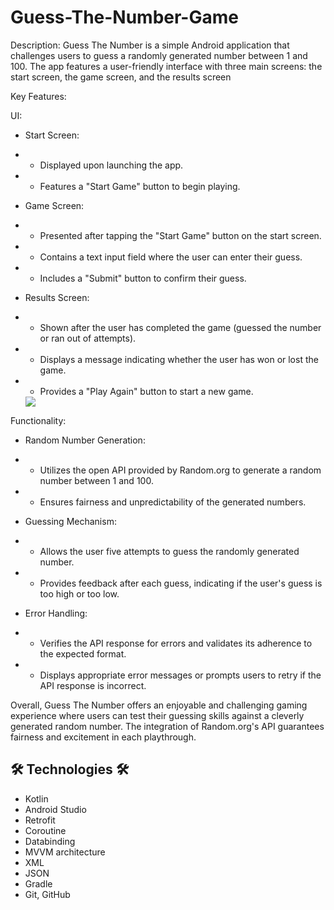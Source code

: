 # Guess-The-Number-Game

Description:
Guess The Number is a simple Android application that challenges users to guess a randomly generated number between 1 and 100. The app features a user-friendly interface with three main screens: the start screen, the game screen, and the results screen

Key Features:

UI:

* Start Screen:
* * Displayed upon launching the app.
* * Features a "Start Game" button to begin playing.

* Game Screen:
* * Presented after tapping the "Start Game" button on the start screen.
* * Contains a text input field where the user can enter their guess.
* * Includes a "Submit" button to confirm their guess.
  
* Results Screen:
* * Shown after the user has completed the game (guessed the number or ran out of attempts).
* * Displays a message indicating whether the user has won or lost the game.
* * Provides a "Play Again" button to start a new game.
    

  <img src="https://i.ibb.co/DCXghPD/test.jpg" >

Functionality:

* Random Number Generation:
* * Utilizes the open API provided by Random.org to generate a random number between 1 and 100.
* * Ensures fairness and unpredictability of the generated numbers.

* Guessing Mechanism:
* * Allows the user five attempts to guess the randomly generated number.
* * Provides feedback after each guess, indicating if the user's guess is too high or too low.

* Error Handling:
* * Verifies the API response for errors and validates its adherence to the expected format.
* * Displays appropriate error messages or prompts users to retry if the API response is incorrect.
    
Overall, Guess The Number offers an enjoyable and challenging gaming experience where users can test their guessing skills against a cleverly generated random number. The integration of Random.org's API guarantees fairness and excitement in each playthrough.  


## 🛠 Technologies 🛠
* Kotlin
* Android Studio
* Retrofit
* Coroutine
* Databinding
* MVVM architecture
* XML
* JSON
* Gradle
* Git, GitHub
